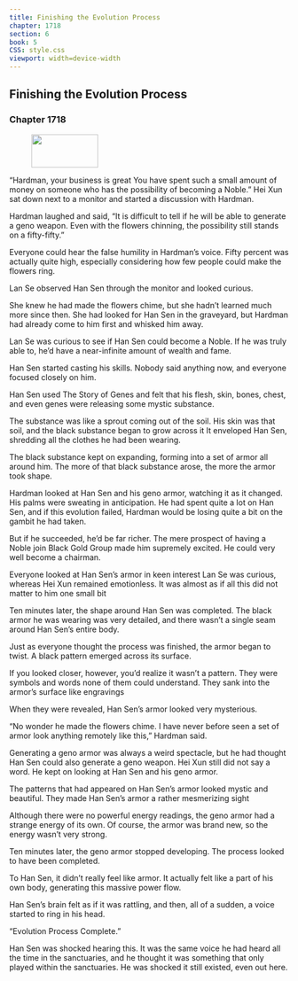 ```yaml
---
title: Finishing the Evolution Process
chapter: 1718
section: 6
book: 5
CSS: style.css
viewport: width=device-width
---
```


## Finishing the Evolution Process

### Chapter 1718

<figure>
	<img src="../Images/gem.gif" alt="" id="gem" width="120" height="60" />
</figure>

“Hardman, your business is great You have spent such a small amount of money on someone who has the possibility of becoming a Noble.” Hei Xun sat down next to a monitor and started a discussion with Hardman.

Hardman laughed and said, “It is difficult to tell if he will be able to generate a geno weapon. Even with the flowers chinning, the possibility still stands on a fifty-fifty.”

Everyone could hear the false humility in Hardman’s voice. Fifty percent was actually quite high, especially considering how few people could make the flowers ring.

Lan Se observed Han Sen through the monitor and looked curious.

She knew he had made the flowers chime, but she hadn’t learned much more since then. She had looked for Han Sen in the graveyard, but Hardman had already come to him first and whisked him away.

Lan Se was curious to see if Han Sen could become a Noble. If he was truly able to, he’d have a near-infinite amount of wealth and fame.

Han Sen started casting his skills. Nobody said anything now, and everyone focused closely on him.

Han Sen used The Story of Genes and felt that his flesh, skin, bones, chest, and even genes were releasing some mystic substance.

The substance was like a sprout coming out of the soil. His skin was that soil, and the black substance began to grow across it It enveloped Han Sen, shredding all the clothes he had been wearing.

The black substance kept on expanding, forming into a set of armor all around him. The more of that black substance arose, the more the armor took shape.

Hardman looked at Han Sen and his geno armor, watching it as it changed. His palms were sweating in anticipation. He had spent quite a lot on Han Sen, and if this evolution failed, Hardman would be losing quite a bit on the gambit he had taken.

But if he succeeded, he’d be far richer. The mere prospect of having a Noble join Black Gold Group made him supremely excited. He could very well become a chairman.

Everyone looked at Han Sen’s armor in keen interest Lan Se was curious, whereas Hei Xun remained emotionless. It was almost as if all this did not matter to him one small bit

Ten minutes later, the shape around Han Sen was completed. The black armor he was wearing was very detailed, and there wasn’t a single seam around Han Sen’s entire body.

Just as everyone thought the process was finished, the armor began to twist. A black pattern emerged across its surface.

If you looked closer, however, you’d realize it wasn’t a pattern. They were symbols and words none of them could understand. They sank into the armor’s surface like engravings

When they were revealed, Han Sen’s armor looked very mysterious.

“No wonder he made the flowers chime. I have never before seen a set of armor look anything remotely like this,” Hardman said.

Generating a geno armor was always a weird spectacle, but he had thought Han Sen could also generate a geno weapon. Hei Xun still did not say a word. He kept on looking at Han Sen and his geno armor.

The patterns that had appeared on Han Sen’s armor looked mystic and beautiful. They made Han Sen’s armor a rather mesmerizing sight

Although there were no powerful energy readings, the geno armor had a strange energy of its own. Of course, the armor was brand new, so the energy wasn’t very strong.

Ten minutes later, the geno armor stopped developing. The process looked to have been completed.

To Han Sen, it didn’t really feel like armor. It actually felt like a part of his own body, generating this massive power flow.

Han Sen’s brain felt as if it was rattling, and then, all of a sudden, a voice started to ring in his head.

“Evolution Process Complete.”

Han Sen was shocked hearing this. It was the same voice he had heard all the time in the sanctuaries, and he thought it was something that only played within the sanctuaries. He was shocked it still existed, even out here.